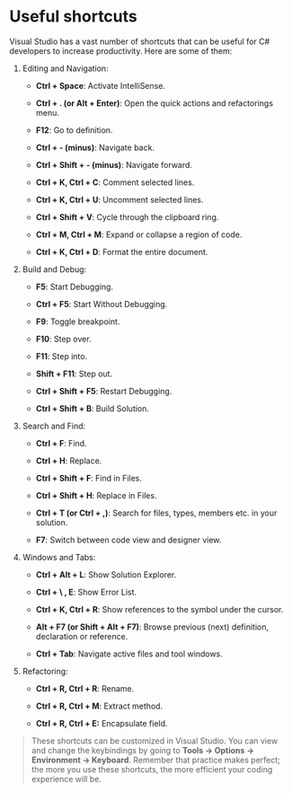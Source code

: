 # Useful shortcuts

Visual Studio has a vast number of shortcuts that can be useful for C# developers to increase productivity. Here are some of them:

1. Editing and Navigation:

   - **Ctrl + Space**: Activate IntelliSense.

   - **Ctrl + . (or Alt + Enter)**: Open the quick actions and refactorings menu.

   - **F12**: Go to definition.

   - **Ctrl + - (minus)**: Navigate back.

   - **Ctrl + Shift + - (minus)**: Navigate forward.

   - **Ctrl + K, Ctrl + C**: Comment selected lines.

   - **Ctrl + K, Ctrl + U**: Uncomment selected lines.

   - **Ctrl + Shift + V**: Cycle through the clipboard ring.

   - **Ctrl + M, Ctrl + M**: Expand or collapse a region of code.

   - **Ctrl + K, Ctrl + D**: Format the entire document.

1. Build and Debug:

   - **F5**: Start Debugging.

   - **Ctrl + F5**: Start Without Debugging.

   - **F9**: Toggle breakpoint.

   - **F10**: Step over.

   - **F11**: Step into.

   - **Shift + F11**: Step out.

   - **Ctrl + Shift + F5**: Restart Debugging.

   - **Ctrl + Shift + B**: Build Solution.

3. Search and Find:

   - **Ctrl + F**: Find.

   - **Ctrl + H**: Replace.

   - **Ctrl + Shift + F**: Find in Files.

   - **Ctrl + Shift + H**: Replace in Files.

   - **Ctrl + T (or Ctrl + ,)**: Search for files, types, members etc. in your solution.

   - **F7**: Switch between code view and designer view.

4. Windows and Tabs:

   - **Ctrl + Alt + L**: Show Solution Explorer.

   - **Ctrl + \ , E**: Show Error List.

   - **Ctrl + K, Ctrl + R**: Show references to the symbol under the cursor.

   - **Alt + F7 (or Shift + Alt + F7)**: Browse previous (next) definition, declaration or reference.

   - **Ctrl + Tab**: Navigate active files and tool windows.

5. Refactoring:

   - **Ctrl + R, Ctrl + R**: Rename.

   - **Ctrl + R, Ctrl + M**: Extract method.

   - **Ctrl + R, Ctrl + E:** Encapsulate field.

>These shortcuts can be customized in Visual Studio. You can view and change the keybindings by going to **Tools -> Options -> Environment -> Keyboard**. Remember that practice makes perfect;
>the more you use these shortcuts, the more efficient your coding experience will be.
